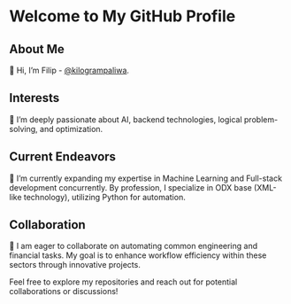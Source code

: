 # Welcome to My GitHub Profile

## About Me
👋 Hi, I’m Filip - [@kilogrampaliwa](https://github.com/kilogrampaliwa).

## Interests
👀 I’m deeply passionate about AI, backend technologies, logical problem-solving, and optimization.

## Current Endeavors
🌱 I’m currently expanding my expertise in Machine Learning and Full-stack development concurrently. By profession, I specialize in ODX base (XML-like technology), utilizing Python for automation.

## Collaboration
💼 I am eager to collaborate on automating common engineering and financial tasks. My goal is to enhance workflow efficiency within these sectors through innovative projects.

Feel free to explore my repositories and reach out for potential collaborations or discussions!
